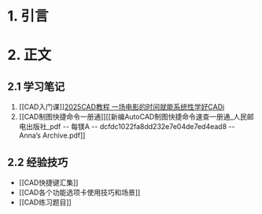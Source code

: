 # 1. 引言 

# 2. 正文 
## 2.1 学习笔记 
1. [[CAD入门课]][2025CAD教程 一场电影的时间就能系统性学好CADi](https://www.bilibili.com/video/BV1Hw411s7FQ/?spm_id_from=333.337.search-card.all.click&vd_source=d1167fc706d8bb4a356a82d19d9d3304)
2. [[CAD制图快捷命令一册通]][[新编AutoCAD制图快捷命令速查一册通_人民邮电出版社_pdf -- 每镁A -- dcfdc1022fa8dd232e7e04de7ed4ead8 -- Anna’s Archive.pdf]]

## 2.2 经验技巧 
- [[CAD快捷键汇集]]
- [[CAD各个功能选项卡使用技巧和场景]]
- [[CAD练习题目]]


